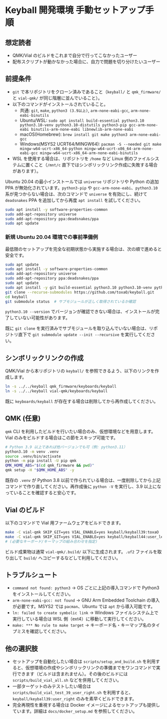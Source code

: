 # Keyball 開発環境 手動セットアップ手順

## 想定読者
- QMK/Vial のビルドをこれまで自分で行ってこなかったユーザー
- 配布スクリプトが動かなかった場合に、自力で問題を切り分けたいユーザー

## 前提条件
- `git` で本リポジトリをクローン済みであること（`keyball/` と `qmk_firmware/` と `vial-qmk/` が同じ階層に並んでいること）。
- 以下のコマンドがインストールされていること。
  - 共通: `git`, `make`, `python3 (3.9以上)`, `arm-none-eabi-gcc`, `arm-none-eabi-binutils`
  - Ubuntu/WSL: `sudo apt install build-essential python3.10 python3.10-venv python3.10-distutils python3-pip gcc-arm-none-eabi binutils-arm-none-eabi libnewlib-arm-none-eabi`
  - macOS(Homebrew): `brew install git make python3 arm-none-eabi-gcc`
  - Windows(MSYS2 UCRT64/MINGW64): `pacman -S --needed git make mingw-w64-ucrt-x86_64-python mingw-w64-ucrt-x86_64-arm-none-eabi-gcc mingw-w64-ucrt-x86_64-arm-none-eabi-binutils`
- WSL を使用する場合は、リポジトリを `/home` など Linux 側のファイルシステムに置くこと（`/mnt/c` 直下ではシンボリックリンク作成に失敗する場合があります）。

Ubuntu 20.04 の最小インストールでは `universe` リポジトリや Python の追加 PPA が無効化されています。`python3-pip` や `gcc-arm-none-eabi`、`python3.10` 系が見つからない場合は、次のコマンドで `universe` を有効にし、続けて `deadsnakes` PPA を追加してから再度 `apt install` を試してください。

```sh
sudo apt install -y software-properties-common
sudo add-apt-repository universe
sudo add-apt-repository ppa:deadsnakes/ppa
sudo apt update
```

### 新規 Ubuntu 20.04 環境での事前準備例
最低限のセットアップを完全な初期状態から実施する場合は、次の順で進めると安全です。

```sh
sudo apt update
sudo apt install -y software-properties-common
sudo add-apt-repository universe
sudo add-apt-repository ppa:deadsnakes/ppa
sudo apt update
sudo apt install -y git build-essential python3.10 python3.10-venv python3.10-distutils python3-pip gcc-arm-none-eabi binutils-arm-none-eabi libnewlib-arm-none-eabi
git clone --recurse-submodules https://github.com/toxaO/keyball.git
cd keyball
git submodule status  # サブモジュールが正しく取得されているか確認
```

`python3.10 --version` でバージョンが確認できない場合は、インストールが完了していない可能性があります。

既に `git clone` を実行済みでサブモジュールを取り込んでいない場合は、リポジトリ直下で `git submodule update --init --recursive` を実行してください。

## シンボリックリンクの作成
QMK/Vial から本リポジトリの `keyball/` を参照できるよう、以下のリンクを作成します。

```sh
ln -s ../../keyball qmk_firmware/keyboards/keyball
ln -s ../../keyball vial-qmk/keyboards/keyball
```

既に `keyboards/keyball` が存在する場合は削除してから再作成してください。

## QMK (任意)
`qmk` CLI を利用したビルドを行いたい場合のみ、仮想環境などを用意します。Vial のみをビルドする場合はこの節をスキップ可能です。

```sh
# Python 3.9 以上であれば他バージョンでも可（例: python3.11）
python3.10 -m venv .venv
source .venv/bin/activate
python -m pip install -U pip qmk
QMK_HOME_ABS="$(cd qmk_firmware && pwd)"
qmk setup -H "$QMK_HOME_ABS" -y
```

既存の `.venv` が Python 3.8 以前で作られている場合は、一度削除してから上記コマンドで作り直してください。再作成後に `python -V` を実行し、3.9 以上になっていることを確認すると安心です。

## Vial のビルド
以下のコマンドで Vial 用ファームウェアをビルドできます。

```sh
make -C vial-qmk SKIP_GIT=yes VIAL_ENABLE=yes keyball/keyball39:toxaO
make -C vial-qmk SKIP_GIT=yes VIAL_ENABLE=yes keyball/keyball44:user_left
# (必要なキーボード/キーマップの組み合わせを指定)
```

ビルド成果物は通常 `vial-qmk/.build/` 以下に生成されます。`.uf2` ファイルを取り出して `build/` へコピーするなどして利用してください。

## トラブルシュート
- `command not found: python3` → OS ごとに上記の導入コマンドで Python3 をインストールしてください。
- `arm-none-eabi-gcc: not found` → GNU Arm Embedded Toolchain の導入が必要です。MSYS2 では `pacman`、Ubuntu では `apt` から導入可能です。
- `ln: failed to create symbolic link` → Windows ファイルシステム上で実行している場合は WSL 側（ext4）に移動して実行してください。
- `make: *** No rule to make target` → キーボード名・キーマップ名のタイプミスを確認してください。

## 他の選択肢
- セットアップを自動化したい場合は `scripts/setup_and_build.sh` を利用すると、仮想環境の作成やシンボリックリンクの準備までをワンコマンドで実行できます（ビルドは含まれません）。その後のビルドには `scripts/build_vial_all.sh` などを併用してください。
- 一部ターゲットのみテストしたい場合は `scripts/build_vial_test_39_user_right.sh` を利用すると、`keyball/keyball39:user_right` のみを素早くビルドできます。
- 完全再現性を重視する場合は Docker イメージによるセットアップも提供しています。詳細は `docs/docker_setup.md` を参照してください。
